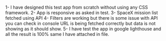 1- I have designed this test app from scratch without using any CSS framework.
2- App is responsive as asked in test.
3- SpaceX mission list fetched using API
4- Filters are working but there is some issue with API you can check in console URL is being fetched correctly but data is not showing as it should show.
5- I have test the app in google lighthouse and all the result is 100% same I have attached in file.

